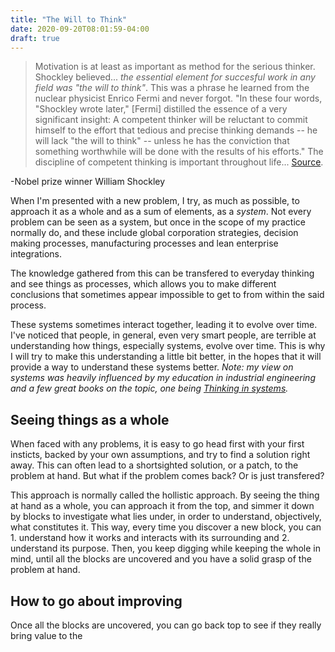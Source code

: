 ```yaml
---
title: "The Will to Think"
date: 2020-09-20T08:01:59-04:00
draft: true
---
```


> Motivation is at least as important as method for the serious thinker. Shockley believed... *the essential element for succesful work in any field was "the will to think"*. This was a phrase he learned from the nuclear physicist Enrico Fermi and never forgot. "In these four words, "Shockley wrote later," [Fermi] distilled the essence of a very significant insight: A competent thinker will be reluctant to commit himself to the effort that tedious and precise thinking demands -- he will lack "the will to think" -- unless he has the conviction that something worthwhile will be done with the results of his efforts." The discipline of competent thinking is important throughout life... [Source]().

-Nobel prize winner William Shockley 


When I'm presented with a new problem, I try, as much as possible, to approach it as a whole and as a sum of elements, as a *system*. Not every problem can be seen as a system, but once in the scope of my practice normally do, and these include global corporation strategies, decision making processes, manufacturing processes and lean enterprise integrations. 

The knowledge gathered from this can be transfered to everyday thinking and see things as processes, which allows you to make different conclusions that sometimes appear impossible to get to from within the said process.

These systems sometimes interact together, leading it to evolve over time. I've noticed that people, in general, even very smart people, are terrible at understanding how things, especially systems, evolve over time. This is why I will try to make this understanding a little bit better, in the hopes that it will provide a way to understand these systems better. *Note: my view on systems was heavily influenced by my education in industrial engineering and a few great books on the topic, one being [Thinking in systems]().*

## Seeing things as a whole

When faced with any problems, it is easy to go head first with your first insticts, backed by your own assumptions, and try to find a solution right away. This can often lead to a shortsighted solution, or a patch, to the problem at hand. But what if the problem comes back? Or is just transfered?

This approach is normally called the hollistic approach.  By seeing the thing at hand as a whole, you can approach it from the top, and simmer it down by blocks to investigate what lies under, in order to understand, objectively, what constitutes it. This way, every time you discover a new block, you can 1. understand how it works and interacts with its surrounding and 2. understand its purpose. Then, you keep digging while keeping the whole in mind, until all the blocks are uncovered and you have a solid grasp of the problem at hand.

## How to go about improving

Once all the blocks are uncovered, you can go back top to see if they really bring value to the 